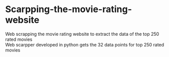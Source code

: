 # Scarpping-the-movie-rating-website
Web scrapping the movie rating website to extract the data of the top 250 rated movies <br>
Web scarpper developed in python gets the 32 data points for top 250 rated movies 
